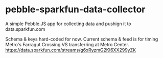 # pebble-sparkfun-data-collector
A simple Pebble.JS app for collecting data and pushign it to data.sparkfun.com

Schema & keys hard-coded for now. Current schema & feed is for timing Metro's Farragut Crossing VS transferring at Metro Center. https://data.sparkfun.com/streams/g6xRyzmG2KI6XX299yZK
